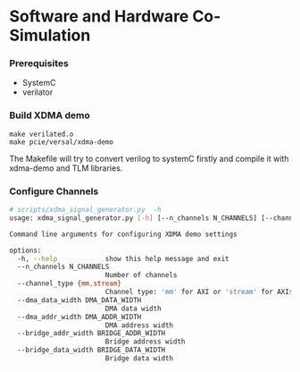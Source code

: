 # Software and Hardware Co-Simulation

### Prerequisites
* SystemC
* verilator

### Build XDMA demo
```
make verilated.o
make pcie/versal/xdma-demo
```
The Makefile will try to convert verilog to systemC firstly and compile it with xdma-demo and TLM libraries.

### Configure Channels
```bash
# scripts/xdma_signal_generator.py  -h
usage: xdma_signal_generator.py [-h] [--n_channels N_CHANNELS] [--channel_type {mm,stream}] [--dma_data_width DMA_DATA_WIDTH] [--dma_addr_width DMA_ADDR_WIDTH] [--bridge_addr_width BRIDGE_ADDR_WIDTH] [--bridge_data_width BRIDGE_DATA_WIDTH]

Command line arguments for configuring XDMA demo settings

options:
  -h, --help            show this help message and exit
  --n_channels N_CHANNELS
                        Number of channels
  --channel_type {mm,stream}
                        Channel type: 'mm' for AXI or 'stream' for AXIs
  --dma_data_width DMA_DATA_WIDTH
                        DMA data width
  --dma_addr_width DMA_ADDR_WIDTH
                        DMA address width
  --bridge_addr_width BRIDGE_ADDR_WIDTH
                        Bridge address width
  --bridge_data_width BRIDGE_DATA_WIDTH
                        Bridge data width
```
